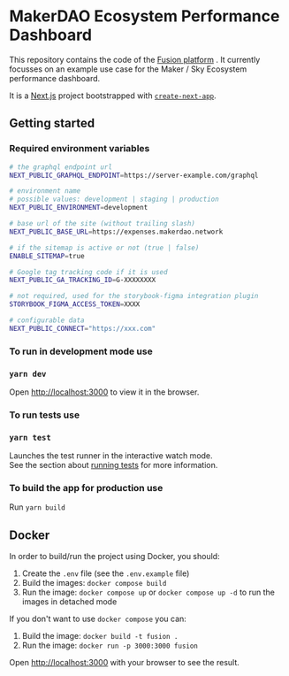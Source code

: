 # MakerDAO Ecosystem Performance Dashboard

This repository contains the code of the [Fusion platform](https://expenses.makerdao.network/) . It currently focusses on an example use case for the Maker / Sky Ecosystem performance dashboard. 

It is a [Next.js](https://nextjs.org/) project bootstrapped with [`create-next-app`](https://github.com/vercel/next.js/tree/canary/packages/create-next-app).

## Getting started

### Required environment variables

```bash
# the graphql endpoint url
NEXT_PUBLIC_GRAPHQL_ENDPOINT=https://server-example.com/graphql

# environment name
# possible values: development | staging | production
NEXT_PUBLIC_ENVIRONMENT=development

# base url of the site (without trailing slash)
NEXT_PUBLIC_BASE_URL=https://expenses.makerdao.network

# if the sitemap is active or not (true | false)
ENABLE_SITEMAP=true

# Google tag tracking code if it is used
NEXT_PUBLIC_GA_TRACKING_ID=G-XXXXXXXX

# not required, used for the storybook-figma integration plugin
STORYBOOK_FIGMA_ACCESS_TOKEN=XXXX

# configurable data
NEXT_PUBLIC_CONNECT="https://xxx.com"
```

### To run in development mode use

### `yarn dev`

Open [http://localhost:3000](http://localhost:3000) to view it in the browser.

### To run tests use

### `yarn test`

Launches the test runner in the interactive watch mode.\
See the section about [running tests](https://facebook.github.io/create-react-app/docs/running-tests) for more information.

### To build the app for production use

Run `yarn build`

## Docker

In order to build/run the project using Docker, you should:

1. Create the `.env` file (see the `.env.example` file)
2. Build the images: `docker compose build`
3. Run the image: `docker compose up` or `docker compose up -d` to run the images in detached mode

If you don't want to use `docker compose` you can:

1. Build the image: `docker build -t fusion .`
2. Run the image: `docker run -p 3000:3000 fusion`

Open [http://localhost:3000](http://localhost:3000) with your browser to see the result.
